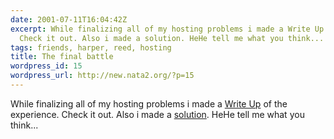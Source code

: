 ```yaml
---
date: 2001-07-11T16:04:42Z
excerpt: While finalizing all of my hosting problems i made a Write Up of the experience.
  Check it out. Also i made a solution. HeHe tell me what you think...
tags: friends, harper, reed, hosting
title: The final battle
wordpress_id: 15
wordpress_url: http://new.nata2.org/?p=15
---
```


While finalizing all of my hosting problems i made a <a href="http://www.harperreed.org/media/?path=writings/Harpers%20Writings/Hosting&text=hosting_woes.txt">Write Up</a> of the experience. Check it out. Also i made a <a href="http://www.harperreed.org/media/?path=writings/Harpers%20Writings/Hosting&text=solution.txt">solution</a>. HeHe tell me what you think...
